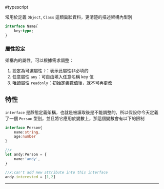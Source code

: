 #typescript 

常用於定義 `Object`, `Class` 這類巢狀資料，更清楚的描述架構內型別

```ts
interface Name{
	key:type;
}
```

### 屬性設定

架構內的屬性，可以根據需求調整：

1. 設定為可選屬性 `?`：表示此屬性非必填的
2. 任意屬性 `any`：可自由填入任意名稱 key 值
3. 唯讀屬性 `readonly`：初始定義數值後，就不可再更改

## 特性
`interface`  是靜態定義架構，也就是被讀取後是不能調整的，所以假設你今天定義了一個 `Person` 型別，並且將它應用於變數上，那這個變數會有以下的限制

```ts
interface Person{
	name:string,
	age:number
}

//x
let andy:Person = {
	name:'andy',
}

//x:can't add new attribute into this interface
andy.interested = [1,2]

```



---




